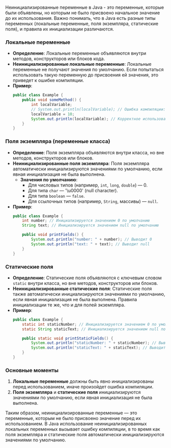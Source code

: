 Неинициализированные переменные в Java - это переменные, которые были объявлены, но которым не было присвоено начальное значение до их использования. Важно понимать, что в Java есть разные типы переменных (локальные переменные, поля экземпляра, статические поля), и правила их инициализации различаются.

### Локальные переменные
- **Определение**: Локальные переменные объявляются внутри методов, конструкторов или блоков кода.
- **Неинициализированные локальные переменные**: Локальные переменные не получают значения по умолчанию. Если попытаться использовать такую переменную до присвоения ей значения, это приведет к ошибке компиляции.
- **Пример**:
  ```java
  public class Example {
      public void someMethod() {
          int localVariable;
          // System.out.println(localVariable); // Ошибка компиляции: переменная localVariable может не быть инициализирована
          localVariable = 10;
          System.out.println(localVariable); // Корректное использование после инициализации
      }
  }
  ```

### Поля экземпляра (переменные класса)
- **Определение**: Поля экземпляра объявляются внутри класса, но вне методов, конструкторов или блоков.
- **Неинициализированные поля экземпляра**: Поля экземпляра автоматически инициализируются значениями по умолчанию, если явная инициализация не была выполнена.
  - **Значения по умолчанию**:
    - Для числовых типов (например, `int`, `long`, `double`) — 0.
    - Для типа `char` — '\u0000' (null character).
    - Для типа `boolean` — `false`.
    - Для ссылочных типов (например, `String`, массивы) — `null`.
- **Пример**:
  ```java
  public class Example {
      int number; // Инициализируется значением 0 по умолчанию
      String text; // Инициализируется значением null по умолчанию

      public void printFields() {
          System.out.println("number: " + number); // Выводит 0
          System.out.println("text: " + text); // Выводит null
      }
  }
  ```

### Статические поля
- **Определение**: Статические поля объявляются с ключевым словом `static` внутри класса, но вне методов, конструкторов или блоков.
- **Неинициализированные статические поля**: Статические поля также автоматически инициализируются значениями по умолчанию, если явная инициализация не была выполнена. Правила инициализации те же, что и для полей экземпляра.
- **Пример**:
  ```java
  public class Example {
      static int staticNumber; // Инициализируется значением 0 по умолчанию
      static String staticText; // Инициализируется значением null по умолчанию

      public static void printStaticFields() {
          System.out.println("staticNumber: " + staticNumber); // Выводит 0
          System.out.println("staticText: " + staticText); // Выводит null
      }
  }
  ```

### Основные моменты
1. **Локальные переменные** должны быть явно инициализированы перед использованием, иначе произойдет ошибка компиляции.
2. **Поля экземпляра** и **статические поля** инициализируются значениями по умолчанию, если явная инициализация не была выполнена.

Таким образом, неинициализированные переменные — это переменные, которым не было присвоено значение перед их использованием. В Java использование неинициализированных локальных переменных вызывает ошибку компиляции, в то время как поля экземпляра и статические поля автоматически инициализируются значениями по умолчанию.
